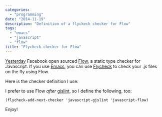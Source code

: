 ```yaml
---
categories:
  - "programming"
date: "2014-11-19"
description: "Definition of a flyckeck checker for Flow"
tags:
  - "emacs"
  - "javascript"
  - "flow"
title: "Flycheck checker for Flow"
---
```


[Yesterday][1] Facebook open sourced [Flow][1], a static type checker for Javascript.
If you use [Emacs][3], you can use [Flycheck][4] to check your .js files on the fly using Flow.

Here is the checker definition I use:

<script src="https://gist.github.com/lbolla/476a030ff2fe06445918.js"></script>

I prefer to use Flow *after* [gjslint][5], so I define the following, too:

    (flycheck-add-next-checker 'javascript-gjslint 'javascript-flow)

Enjoy!

   [1]: https://code.prod.facebook.com/posts/1505962329687926/flow-a-new-static-type-checker-for-javascript/
   [2]: http://flowtype.org/
   [3]: http://www.gnu.org/software/emacs/
   [4]: http://flycheck.readthedocs.org/en/latest/
   [5]: https://developers.google.com/closure/utilities/docs/linter_howto
